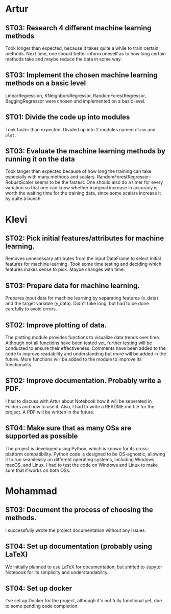# Artur
## ST03: Research 4 different machine learning methods
Took longer than expected, because it takes quite a while to train certain methods. Next time, one should better inform oneself as to how long certain methods take and maybe reduce the data in some way.

## ST03: Implement the chosen machine learning methods on a basic level
LinearRegression, KNeighborsRegressor, RandomForestRegressor, BaggingRegressor were chosen and implemented on a basic level.


## ST01: Divide the code up into modules
Took faster than expected. Divided up into 2 modules named `clean` and `plot`.

## ST03: Evaluate the machine learning methods by running it on the data
Took langer than expected because of how long the training can take especially with many methods and scalars. RandomForestRegressor-RobustScaler seems to be the fastest. One should also do a timer for every variation so that one can know whether marginal increase in accuracy is worth the waiting time for the training data, since some scalars increase it by quite a bunch.


# Klevi

## ST02: Pick initial features/attributes for machine learning.
Removes unnecessary attributes from the input DataFrame to select initial features for machine learning.
Took some time testing and deciding which features makes sense to pick. Maybe changes with time. 

## ST03: Prepare data for machine learning.
Prepares input data for machine learning by separating features (x_data) and the target variable (y_data). Didn't take long, but had to be done carefully to avoid errors.

## ST02: Improve plotting of data.
The plotting module provides functions to visualize data trends over time. Although not all functions have been tested yet, further testing will be conducted to ensure their effectiveness.
Comments have been added to the code to improve readability and understanding but more will be added in the future. More functions will be added to the module to improve its functionality.

## ST02: Improve documentation. Probably write a PDF.
I had to discuss with Artur about Notebook how it will be seperated in Folders and how to use it. Also, I had to write a README.md file for the project. A PDF will be written in the future.
## ST04: Make sure that as many OSs are supported as possible
The project is developed using Python, which is known for its cross-platform compatibility. Python code is designed to be OS-agnostic, allowing it to run seamlessly on different operating systems, including Windows, macOS, and Linux.
I had to test the code on Windows and Linux to make sure that it works on both OSs.


# Mohammad

## ST03: Document the process of choosing the methods.

I successfully wrote the project documentation without any issues.
## ST04: Set up documentation (probably using LaTeX)

We initially planned to use LaTeX for documentation, but shifted to Jupyter Notebook for its simplicity and understandability.
## ST04: Set up docker
I've set up Docker for the project, although it's not fully functional yet, due to some pending code completion.

